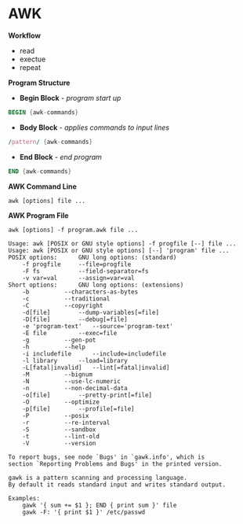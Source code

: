 AWK 
====

**Workflow**

* read
* exectue
* repeat

**Program Structure**

* **Begin Block** - *program start up*
```awk
BEGIN {awk-commands}
```
* **Body Block** - *applies commands to input lines*
```awk
/pattern/ {awk-commands}
```
* **End Block** - *end program*
```awk
END {awk-commands}
```

**AWK Command Line**
```
awk [options] file ...
```

**AWK Program File**
```
awk [options] -f program.awk file ...
```


    Usage: awk [POSIX or GNU style options] -f progfile [--] file ...
    Usage: awk [POSIX or GNU style options] [--] 'program' file ...
    POSIX options:		GNU long options: (standard)
    	-f progfile		--file=progfile
    	-F fs			--field-separator=fs
    	-v var=val		--assign=var=val
    Short options:		GNU long options: (extensions)
    	-b			--characters-as-bytes
    	-c			--traditional
    	-C			--copyright
    	-d[file]		--dump-variables[=file]
    	-D[file]		--debug[=file]
    	-e 'program-text'	--source='program-text'
    	-E file			--exec=file
    	-g			--gen-pot
    	-h			--help
    	-i includefile		--include=includefile
    	-l library		--load=library
    	-L[fatal|invalid]	--lint[=fatal|invalid]
    	-M			--bignum
    	-N			--use-lc-numeric
    	-n			--non-decimal-data
    	-o[file]		--pretty-print[=file]
    	-O			--optimize
    	-p[file]		--profile[=file]
    	-P			--posix
    	-r			--re-interval
    	-S			--sandbox
    	-t			--lint-old
    	-V			--version
    
    To report bugs, see node `Bugs' in `gawk.info', which is
    section `Reporting Problems and Bugs' in the printed version.
    
    gawk is a pattern scanning and processing language.
    By default it reads standard input and writes standard output.
    
    Examples:
    	gawk '{ sum += $1 }; END { print sum }' file
    	gawk -F: '{ print $1 }' /etc/passwd



